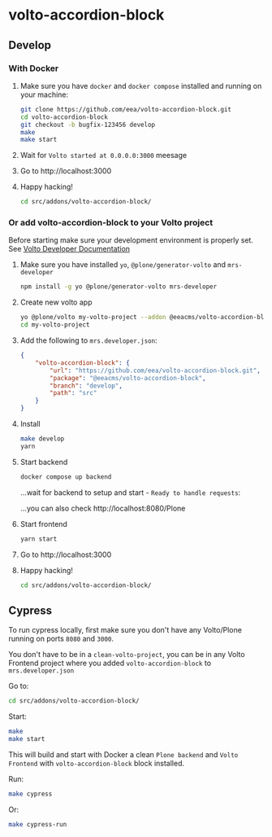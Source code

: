 # volto-accordion-block

## Develop

### With Docker

1. Make sure you have `docker` and `docker compose` installed and running on your machine:

    ```Bash
    git clone https://github.com/eea/volto-accordion-block.git
    cd volto-accordion-block
    git checkout -b bugfix-123456 develop
    make
    make start
    ```

1. Wait for `Volto started at 0.0.0.0:3000` meesage

1. Go to http://localhost:3000

1.  Happy hacking!

    ```Bash
    cd src/addons/volto-accordion-block/
    ```

### Or add volto-accordion-block to your Volto project

Before starting make sure your development environment is properly set. See [Volto Developer Documentation](https://docs.voltocms.com/getting-started/install/)

1.  Make sure you have installed `yo`, `@plone/generator-volto` and `mrs-developer`

    ```Bash
    npm install -g yo @plone/generator-volto mrs-developer
    ```

1.  Create new volto app

    ```Bash
    yo @plone/volto my-volto-project --addon @eeacms/volto-accordion-block --skip-install
    cd my-volto-project
    ```

1.  Add the following to `mrs.developer.json`:

    ```JSON
    {
        "volto-accordion-block": {
            "url": "https://github.com/eea/volto-accordion-block.git",
            "package": "@eeacms/volto-accordion-block",
            "branch": "develop",
            "path": "src"
        }
    }
    ```

1.  Install

    ```Bash
    make develop
    yarn
    ```

1.  Start backend

    ```Bash
    docker compose up backend
    ```

    ...wait for backend to setup and start - `Ready to handle requests`:

    ...you can also check http://localhost:8080/Plone

1.  Start frontend

    ```BASH
    yarn start
    ```

1.  Go to http://localhost:3000

1.  Happy hacking!

    ```BASH
    cd src/addons/volto-accordion-block/
    ```

## Cypress

To run cypress locally, first make sure you don't have any Volto/Plone running on ports `8080` and `3000`.

You don't have to be in a `clean-volto-project`, you can be in any Volto Frontend 
project where you added `volto-accordion-block` to `mrs.developer.json`

Go to:

  ```BASH
  cd src/addons/volto-accordion-block/
  ```

Start:

  ```Bash
  make
  make start
  ```

This will build and start with Docker a clean `Plone backend` and `Volto Frontend` with `volto-accordion-block` block installed.

Run:

  ```Bash
  make cypress
  ```

Or:

  ```Bash
  make cypress-run
  ```
